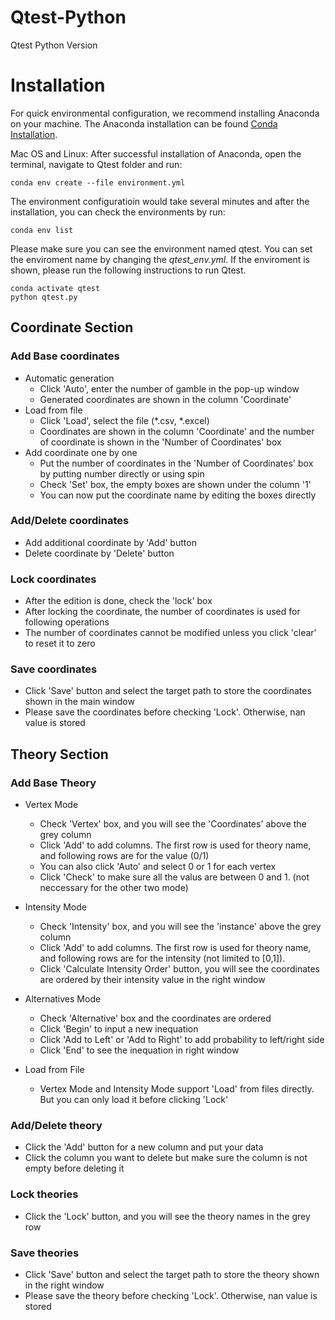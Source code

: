 # Qtest-Python
Qtest Python Version

# Installation
For quick environmental configuration, we recommend installing Anaconda on your machine. The Anaconda installation can be found [Conda Installation](https://docs.conda.io/projects/conda/en/latest/user-guide/getting-started.html).

Mac OS and Linux: After successful installation of Anaconda, open the terminal, navigate to Qtest folder and run:
```
conda env create --file environment.yml
```

The environment configuratioin would take several minutes and after the installation, you can check the environments by run:
```
conda env list
```
Please make sure you can see the environment named qtest. You can set the enviroment name by changing the *qtest_env.yml*. If the enviroment is shown, please run the following instructions to run Qtest.
```
conda activate qtest
python qtest.py
```


## Coordinate Section
### Add Base coordinates
- Automatic generation
  - Click 'Auto', enter the number of gamble in the pop-up window
  - Generated coordinates are shown in the column 'Coordinate'
- Load from file
  - Click 'Load', select the file (*.csv, *.excel)
  - Coordinates are shown in the column 'Coordinate' and the number of coordinate is shown in the 'Number of Coordinates' box
- Add coordinate one by one
  - Put the number of coordinates in the 'Number of Coordinates' box by putting number directly or using spin 
  - Check 'Set' box, the empty boxes are shown under the column '1'
  - You can now put the coordinate name by editing the boxes directly

### Add/Delete coordinates
- Add additional coordinate by 'Add' button
- Delete coordinate by 'Delete' button

### Lock coordinates
- After the edition is done, check the 'lock' box
- After locking the coordinate, the number of coordinates is used for following operations
- The number of coordinates cannot be modified unless you click 'clear' to reset it to zero

### Save coordinates
- Click 'Save' button and select the target path to store the coordinates shown in the main window
- Please save the coordinates before checking 'Lock'. Otherwise, nan value is stored


## Theory Section
### Add Base Theory
- Vertex Mode
  - Check 'Vertex' box, and you will see the 'Coordinates' above the grey column
  - Click 'Add' to add columns. The first row is used for theory name, and following rows are for the value (0/1)
  - You can also click 'Auto' and select 0 or 1 for each vertex
  - Click 'Check' to make sure all the valus are between 0 and 1. (not neccessary for the other two mode)
  
- Intensity Mode
  - Check 'Intensity' box, and you will see the 'instance' above the grey column
  - Click 'Add' to add columns. The first row is used for theory name, and following rows are for the intensity (not limited to [0,1]).
  - Click 'Calculate Intensity Order' button, you will see the coordinates are ordered by their intensity value in the right window
  
- Alternatives Mode
  - Check 'Alternative' box and the coordinates are ordered
  - Click 'Begin' to input a new inequation
  - Click 'Add to Left' or 'Add to Right' to add probability to left/right side
  - Click 'End' to see the inequation in right window 
  
- Load from File
  - Vertex Mode and Intensity Mode support 'Load' from files directly. But you can only load it before clicking 'Lock'

### Add/Delete theory
- Click the 'Add' button for a new column and put your data
- Click the column you want to delete but make sure the column is not empty before deleting it
  
### Lock theories
- Click the 'Lock' button, and you will see the theory names in the grey row

### Save theories
- Click 'Save' button and select the target path to store the theory shown in the right window
- Please save the theory before checking 'Lock'. Otherwise, nan value is stored

